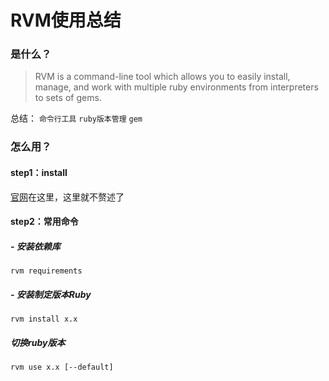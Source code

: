 # RVM使用总结

### 是什么？
> RVM is a command-line tool which allows you to easily install, manage, and work with multiple ruby environments from interpreters to sets of gems.

总结：
`命令行工具` `ruby版本管理` `gem`

### 怎么用？
#### step1：install
[官网](https://rvm.io/)在这里，这里就不赘述了

#### step2：常用命令

##### - 安装依赖库
`rvm requirements`
##### - 安装制定版本Ruby
`rvm install x.x`
##### 切换ruby版本
`rvm use x.x [--default]`

##### 

